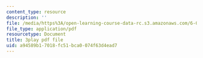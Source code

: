 ```yaml
---
content_type: resource
description: ''
file: /media/https%3A/open-learning-course-data-rc.s3.amazonaws.com/6-01sc-introduction-to-electrical-engineering-and-computer-science-i-spring-2011/a94589b17018fc51bca0074f63d4ead7_yWQYXEjxAnk.pdf
file_type: application/pdf
resourcetype: Document
title: 3play pdf file
uid: a94589b1-7018-fc51-bca0-074f63d4ead7
---
```


